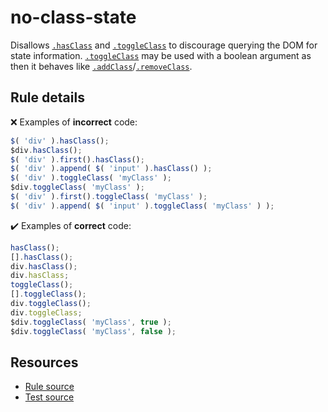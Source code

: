 # no-class-state

Disallows [`.hasClass`](https://api.jquery.com/hasClass/) and [`.toggleClass`](https://api.jquery.com/toggleClass/) to discourage querying the DOM for state information. [`.toggleClass`](https://api.jquery.com/toggleClass/) may be used with a boolean argument as then it behaves like [`.addClass`](https://api.jquery.com/addClass/)/[`.removeClass`](https://api.jquery.com/removeClass/).

## Rule details

❌ Examples of **incorrect** code:
```js
$( 'div' ).hasClass();
$div.hasClass();
$( 'div' ).first().hasClass();
$( 'div' ).append( $( 'input' ).hasClass() );
$( 'div' ).toggleClass( 'myClass' );
$div.toggleClass( 'myClass' );
$( 'div' ).first().toggleClass( 'myClass' );
$( 'div' ).append( $( 'input' ).toggleClass( 'myClass' ) );
```

✔️ Examples of **correct** code:
```js
hasClass();
[].hasClass();
div.hasClass();
div.hasClass;
toggleClass();
[].toggleClass();
div.toggleClass();
div.toggleClass;
$div.toggleClass( 'myClass', true );
$div.toggleClass( 'myClass', false );
```

## Resources

* [Rule source](/src/rules/no-class-state.js)
* [Test source](/tests/rules/no-class-state.js)
